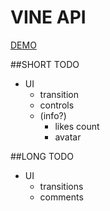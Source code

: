 VINE API
========

[DEMO](http://dumbservices.com/t/vine/)

##SHORT TODO
- UI
	- transition
	- controls
	- (info?)
		- likes count
		- avatar


##LONG TODO

- UI
	- transitions
	- comments